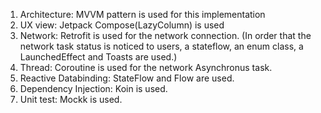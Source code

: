 1. Architecture: MVVM pattern is used for this implementation
2. UX view: Jetpack Compose(LazyColumn) is used 
3. Network: Retrofit is used for the network connection. (In order that the network task status is noticed to users, a stateflow, an enum class, a LaunchedEffect and Toasts are used.)
4. Thread: Coroutine is used for the network Asynchronus task.
5. Reactive Databinding: StateFlow and Flow are used.
6. Dependency Injection: Koin is used.
7. Unit test: Mockk is used.

